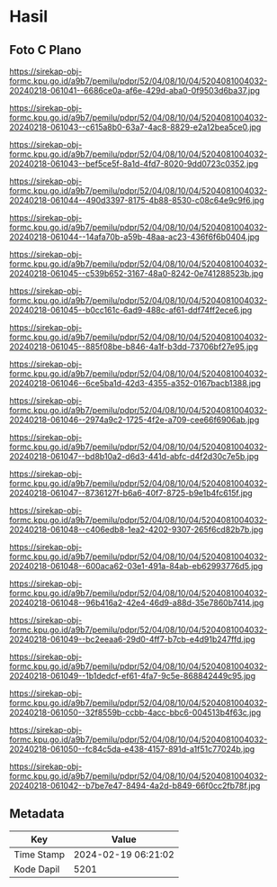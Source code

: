 # Hasil

## Foto C Plano

https://sirekap-obj-formc.kpu.go.id/a9b7/pemilu/pdpr/52/04/08/10/04/5204081004032-20240218-061041--6686ce0a-af6e-429d-aba0-0f9503d6ba37.jpg

https://sirekap-obj-formc.kpu.go.id/a9b7/pemilu/pdpr/52/04/08/10/04/5204081004032-20240218-061043--c615a8b0-63a7-4ac8-8829-e2a12bea5ce0.jpg

https://sirekap-obj-formc.kpu.go.id/a9b7/pemilu/pdpr/52/04/08/10/04/5204081004032-20240218-061043--bef5ce5f-8a1d-4fd7-8020-9dd0723c0352.jpg

https://sirekap-obj-formc.kpu.go.id/a9b7/pemilu/pdpr/52/04/08/10/04/5204081004032-20240218-061044--490d3397-8175-4b88-8530-c08c64e9c9f6.jpg

https://sirekap-obj-formc.kpu.go.id/a9b7/pemilu/pdpr/52/04/08/10/04/5204081004032-20240218-061044--14afa70b-a59b-48aa-ac23-436f6f6b0404.jpg

https://sirekap-obj-formc.kpu.go.id/a9b7/pemilu/pdpr/52/04/08/10/04/5204081004032-20240218-061045--c539b652-3167-48a0-8242-0e741288523b.jpg

https://sirekap-obj-formc.kpu.go.id/a9b7/pemilu/pdpr/52/04/08/10/04/5204081004032-20240218-061045--b0cc161c-6ad9-488c-af61-ddf74ff2ece6.jpg

https://sirekap-obj-formc.kpu.go.id/a9b7/pemilu/pdpr/52/04/08/10/04/5204081004032-20240218-061045--885f08be-b846-4a1f-b3dd-73706bf27e95.jpg

https://sirekap-obj-formc.kpu.go.id/a9b7/pemilu/pdpr/52/04/08/10/04/5204081004032-20240218-061046--6ce5ba1d-42d3-4355-a352-0167bacb1388.jpg

https://sirekap-obj-formc.kpu.go.id/a9b7/pemilu/pdpr/52/04/08/10/04/5204081004032-20240218-061046--2974a9c2-1725-4f2e-a709-cee66f6906ab.jpg

https://sirekap-obj-formc.kpu.go.id/a9b7/pemilu/pdpr/52/04/08/10/04/5204081004032-20240218-061047--bd8b10a2-d6d3-441d-abfc-d4f2d30c7e5b.jpg

https://sirekap-obj-formc.kpu.go.id/a9b7/pemilu/pdpr/52/04/08/10/04/5204081004032-20240218-061047--8736127f-b6a6-40f7-8725-b9e1b4fc615f.jpg

https://sirekap-obj-formc.kpu.go.id/a9b7/pemilu/pdpr/52/04/08/10/04/5204081004032-20240218-061048--c406edb8-1ea2-4202-9307-265f6cd82b7b.jpg

https://sirekap-obj-formc.kpu.go.id/a9b7/pemilu/pdpr/52/04/08/10/04/5204081004032-20240218-061048--600aca62-03e1-491a-84ab-eb62993776d5.jpg

https://sirekap-obj-formc.kpu.go.id/a9b7/pemilu/pdpr/52/04/08/10/04/5204081004032-20240218-061048--96b416a2-42e4-46d9-a88d-35e7860b7414.jpg

https://sirekap-obj-formc.kpu.go.id/a9b7/pemilu/pdpr/52/04/08/10/04/5204081004032-20240218-061049--bc2eeaa6-29d0-4ff7-b7cb-e4d91b247ffd.jpg

https://sirekap-obj-formc.kpu.go.id/a9b7/pemilu/pdpr/52/04/08/10/04/5204081004032-20240218-061049--1b1dedcf-ef61-4fa7-9c5e-868842449c95.jpg

https://sirekap-obj-formc.kpu.go.id/a9b7/pemilu/pdpr/52/04/08/10/04/5204081004032-20240218-061050--32f8559b-ccbb-4acc-bbc6-004513b4f63c.jpg

https://sirekap-obj-formc.kpu.go.id/a9b7/pemilu/pdpr/52/04/08/10/04/5204081004032-20240218-061050--fc84c5da-e438-4157-891d-a1f51c77024b.jpg

https://sirekap-obj-formc.kpu.go.id/a9b7/pemilu/pdpr/52/04/08/10/04/5204081004032-20240218-061042--b7be7e47-8494-4a2d-b849-66f0cc2fb78f.jpg


## Metadata

| Key        | Value               |
| ---------- | ------------------- |
| Time Stamp | 2024-02-19 06:21:02 |
| Kode Dapil | 5201                |




